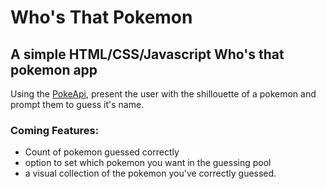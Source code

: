 # Who's That Pokemon
## A simple HTML/CSS/Javascript Who's that pokemon app

Using the [PokeApi](https://pokeapi.co/), present the user with the shillouette of a pokemon and prompt them to guess it's name.

### Coming Features:
- Count of pokemon guessed correctly
- option to set which pokemon you want in the guessing pool
- a visual collection of the pokemon you've correctly guessed.
